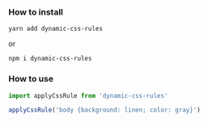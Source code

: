 ### How to install

```
yarn add dynamic-css-rules

```

or

```
npm i dynamic-css-rules

```

### How to use

```javascript
import applyCssRule from 'dynamic-css-rules'

applyCssRule('body {background: linen; color: gray}')
```
